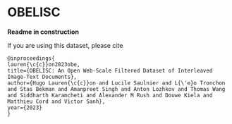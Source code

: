 # OBELISC

**Readme in construction**

If you are using this dataset, please cite
```
@inproceedings{
lauren{\c{c}}on2023obe,
title={OBELISC: An Open Web-Scale Filtered Dataset of Interleaved Image-Text Documents},
author={Hugo Lauren{\c{c}}on and Lucile Saulnier and L{\'e}o Tronchon and Stas Bekman and Amanpreet Singh and Anton Lozhkov and Thomas Wang and Siddharth Karamcheti and Alexander M Rush and Douwe Kiela and Matthieu Cord and Victor Sanh},
year={2023}
}
```
